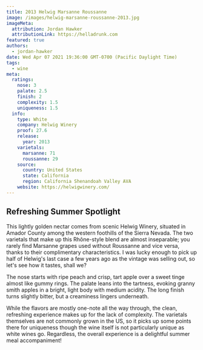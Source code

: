 ```yaml
---
title: 2013 Helwig Marsanne Roussanne
image: /images/helwig-marsanne-roussanne-2013.jpg
imageMeta:
  attribution: Jordan Hawker
  attributionLink: https://helladrunk.com
featured: true
authors:
  - jordan-hawker
date: Wed Apr 07 2021 19:36:00 GMT-0700 (Pacific Daylight Time)
tags:
  - wine
meta:    
  ratings:
    nose: 3
    palate: 2.5
    finish: 2
    complexity: 1.5
    uniqueness: 1.5
  info:
    type: White
    company: Helwig Winery
    proof: 27.6
    release:
      year: 2013
    varietals:
      marsanne: 71
      roussanne: 29
    source:
      country: United States
      state: California
      region: California Shenandoah Valley AVA
    website: https://helwigwinery.com/
---
```


## Refreshing Summer Spotlight

This lightly golden nectar comes from scenic Helwig Winery, situated in Amador County among the 
western foothills of the Sierra Nevada. The two varietals that make up this Rhône-style blend 
are almost inseparable; you rarely find Marsanne grapes used without Roussanne and vice versa, 
thanks to their complimentary characteristics. I was lucky enough to pick up half of Helwig's 
last case a few years ago as the vintage was selling out, so let's see how it tastes, shall we?

The nose starts with ripe peach and crisp, tart apple over a sweet tinge almost like gummy rings. 
The palate leans into the tartness, evoking granny smith apples in a bright, light body with 
medium acidity. The long finish turns slightly bitter, but a creaminess lingers underneath.

While the flavors are mostly one-note all the way through, the clean, refreshing experience 
makes up for the lack of complexity. The varietals themselves are not commonly grown in the US, 
so it picks up some points there for uniqueness though the wine itself is not particularly unique 
as white wines go. Regardless, the overall experience is a delightful summer meal accompaniment!
